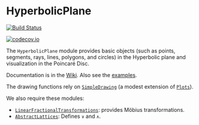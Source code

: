 # HyperbolicPlane


[![Build Status](https://travis-ci.com/scheinerman/HyperbolicPlane.jl.svg?branch=master)](https://travis-ci.com/scheinerman/HyperbolicPlane.jl)


[![codecov.io](http://codecov.io/github/scheinerman/HyperbolicPlane.jl/coverage.svg?branch=master)](http://codecov.io/github/scheinerman/HyperbolicPlane.jl?branch=master)



The `HyperbolicPlane` module provides basic objects
(such as points, segments, rays, lines, polygons, and circles) in the Hyperbolic
plane and visualization in the Poincaré Disc.

Documentation is in the
[Wiki](https://github.com/scheinerman/HyperbolicPlane.jl/wiki). Also see the
[examples](https://github.com/scheinerman/HyperbolicPlane.jl/tree/master/examples).


The drawing functions rely on [`SimpleDrawing`](https://github.com/scheinerman/SimpleDrawing.jl)
(a modest extension of [`Plots`](https://github.com/JuliaPlots/Plots.jl)).

We also require these modules:
+ [`LinearFractionalTransformations`](https://github.com/scheinerman/LinearFractionalTransformations.jl):
provides Möbius transformations.
+ [`AbstractLattices`](https://github.com/scheinerman/AbstractLattices.jl):
Defines `∨` and `∧`.
